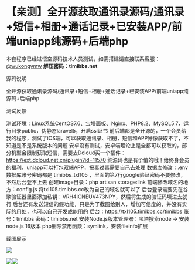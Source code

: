 # 【亲测】全开源获取通讯录源码/通讯录+短信+相册+通话记录+已安装APP/前端uniapp纯源码+后端php

本套程序已经过悟空源码技术人员测试，如需搭建请直接联系客服：[@wukongymw](http://t.me/wukongymw)
**解压密码：timibbs.net**

源码说明

全开源获取通讯录源码/通讯录+短信+相册+通话记录+已安装APP/前端uniapp纯源码+后端php

测试反馈

测试环境：Linux系统CentOS7.6、宝塔面板、Nginx、PHP8.2、MySQL5.7，运行目录public，伪静态laravel5，开启ssl证书
前后端都是全开源的，一个会员给我的程序，测试了iOS端，可以获取通讯录、相册，短信和APP好像获取不了，不知道是不是系统版本的问题
安卓没有测试，安卓端理论上是全都可以获取的，部分机型会限制获取短信，需要去Dcloud买一个插件：<https://ext.dcloud.net.cn/plugin?id=11570>
纯源码也是有价值的哦！给终身会员的福利，uniapp可以打包双端APP，报毒过毒需要自己去处理
数据库修改：.env 数据库账号密码都是 timibbs\_txl105 ，里面的第7行google验证密码不要修改，不然后台登不上去
创建image目录：php artisan storage:link
前端修改域名的地方：config.js 将txl105.timibbs.cc改为自己的域名就可以了
后台登录需要先在谷歌验证器里面添加私钥：VRH4ICNEUV473NPY，然后将生成的验证码填进去就行
后台还有发送短信的假功能，只是为了截图给别人，增加可信度的，并没有实际的用处，也可以自己开发成能用的
后台：https://txl105.timibbs.cc/timibbs
账号：timibbs
密码：timibbs.net
安装Node.js版本管理器：宝塔搜索node -> 安装node.js 16版本
php删除禁用函数：symlink，安装fileinfo扩展

截图展示

[![](https://wukongymw.com/wp-content/uploads/2024/10/70d6157af8919e9.png)](https://wukongymw.com/wp-content/uploads/2024/10/70d6157af8919e9.png)

[![](https://wukongymw.com/wp-content/uploads/2024/10/7abcd7c2b11a185.png)](https://wukongymw.com/wp-content/uploads/2024/10/7abcd7c2b11a185.png)[![](https://wukongymw.com/wp-content/uploads/2024/10/40fe8742edb83be.png)](https://wukongymw.com/wp-content/uploads/2024/10/40fe8742edb83be.png)